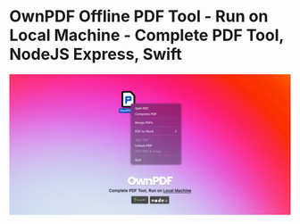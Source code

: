 # OwnPDF Offline PDF Tool - Run on Local Machine - Complete PDF Tool, NodeJS Express, Swift

<img src="ResourcesGithub/ownPDF.png" alt="Background Image" width="600"/>

